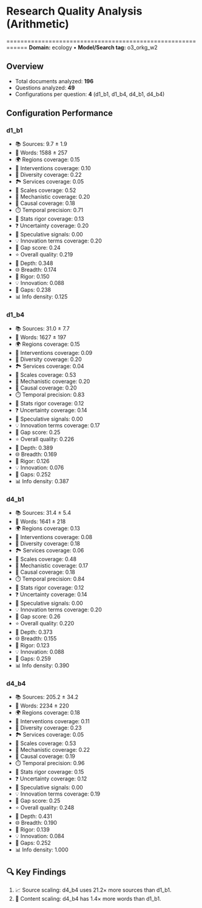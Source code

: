 # Research Quality Analysis (Arithmetic)
============================================================
**Domain:** ecology  •  **Model/Search tag:** o3_orkg_w2

## Overview
- Total documents analyzed: **196**
- Questions analyzed: **49**
- Configurations per question: **4** (d1_b1, d1_b4, d4_b1, d4_b4)

## Configuration Performance

### d1_b1
- 📚 Sources: 9.7 ± 1.9
- 📝 Words: 1588 ± 257
- 🌍 Regions coverage: 0.15
- 🧪 Interventions coverage: 0.10
- 🌿 Diversity coverage: 0.22
- 🏞️ Services coverage: 0.05
- 📏 Scales coverage: 0.52
- 🔬 Mechanistic coverage: 0.20
- 🔗 Causal coverage: 0.18
- ⏱️ Temporal precision: 0.71
- 📐 Stats rigor coverage: 0.13
- ❓ Uncertainty coverage: 0.20
- 💭 Speculative signals: 0.00
- 💡 Innovation terms coverage: 0.20
- 🧩 Gap score: 0.24
- ⭐ Overall quality: 0.219
- 🎯 Depth: 0.348
- 🌐 Breadth: 0.174
- 🔬 Rigor: 0.150
- 💡 Innovation: 0.088
- 🧩 Gaps: 0.238
- 📊 Info density: 0.125

### d1_b4
- 📚 Sources: 31.0 ± 7.7
- 📝 Words: 1627 ± 197
- 🌍 Regions coverage: 0.15
- 🧪 Interventions coverage: 0.09
- 🌿 Diversity coverage: 0.20
- 🏞️ Services coverage: 0.04
- 📏 Scales coverage: 0.53
- 🔬 Mechanistic coverage: 0.20
- 🔗 Causal coverage: 0.20
- ⏱️ Temporal precision: 0.83
- 📐 Stats rigor coverage: 0.12
- ❓ Uncertainty coverage: 0.14
- 💭 Speculative signals: 0.00
- 💡 Innovation terms coverage: 0.17
- 🧩 Gap score: 0.25
- ⭐ Overall quality: 0.226
- 🎯 Depth: 0.389
- 🌐 Breadth: 0.169
- 🔬 Rigor: 0.126
- 💡 Innovation: 0.076
- 🧩 Gaps: 0.252
- 📊 Info density: 0.387

### d4_b1
- 📚 Sources: 31.4 ± 5.4
- 📝 Words: 1641 ± 218
- 🌍 Regions coverage: 0.13
- 🧪 Interventions coverage: 0.08
- 🌿 Diversity coverage: 0.18
- 🏞️ Services coverage: 0.06
- 📏 Scales coverage: 0.48
- 🔬 Mechanistic coverage: 0.17
- 🔗 Causal coverage: 0.18
- ⏱️ Temporal precision: 0.84
- 📐 Stats rigor coverage: 0.12
- ❓ Uncertainty coverage: 0.14
- 💭 Speculative signals: 0.00
- 💡 Innovation terms coverage: 0.20
- 🧩 Gap score: 0.26
- ⭐ Overall quality: 0.220
- 🎯 Depth: 0.373
- 🌐 Breadth: 0.155
- 🔬 Rigor: 0.123
- 💡 Innovation: 0.088
- 🧩 Gaps: 0.259
- 📊 Info density: 0.390

### d4_b4
- 📚 Sources: 205.2 ± 34.2
- 📝 Words: 2234 ± 220
- 🌍 Regions coverage: 0.18
- 🧪 Interventions coverage: 0.11
- 🌿 Diversity coverage: 0.23
- 🏞️ Services coverage: 0.05
- 📏 Scales coverage: 0.53
- 🔬 Mechanistic coverage: 0.22
- 🔗 Causal coverage: 0.19
- ⏱️ Temporal precision: 0.96
- 📐 Stats rigor coverage: 0.15
- ❓ Uncertainty coverage: 0.12
- 💭 Speculative signals: 0.00
- 💡 Innovation terms coverage: 0.19
- 🧩 Gap score: 0.25
- ⭐ Overall quality: 0.248
- 🎯 Depth: 0.431
- 🌐 Breadth: 0.190
- 🔬 Rigor: 0.139
- 💡 Innovation: 0.084
- 🧩 Gaps: 0.252
- 📊 Info density: 1.000

## 🔍 Key Findings
1. 📈 Source scaling: d4_b4 uses 21.2× more sources than d1_b1.
2. 📝 Content scaling: d4_b4 has 1.4× more words than d1_b1.